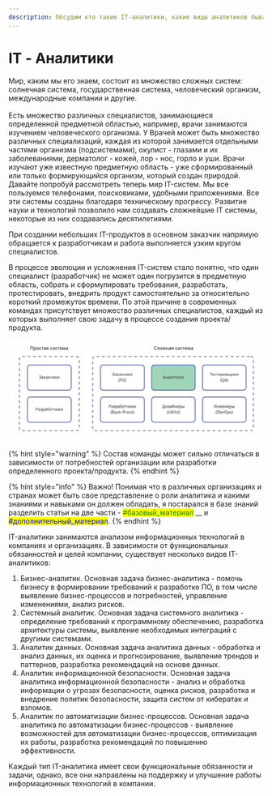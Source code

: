 ```yaml
---
description: Обсудим кто такие IT-аналитики, какие виды аналитиков бывают и зачем они нужны
---
```


# IT - Аналитики

Мир, каким мы его знаем, состоит из множество сложных систем: солнечная система, государственная система, человеческий организм, международные компании и другие.\
\
Есть множество различных специалистов, занимающиеся определенной предметной областью, например, врачи занимаются изучением человеческого организма. У Врачей может быть множество различных специализаций, каждая из которой занимается отдельными частями организма (подсистемами), окулист - глазами и их заболеваниями, дерматолог - кожей, лор - нос, горло и уши. Врачи изучают уже известную предметную область - уже сформированный или только формирующийся организм, который создан природой. Давайте попробуй рассмотреть теперь мир IT-систем. Мы все пользуемся телефонами, поисковиками, удобными приложениями. Все эти системы созданы благодаря техническому прогрессу. Развитие науки и технологий позволило нам создавать сложнейшие IT системы, некоторые из них создавались десятилетиями.&#x20;

При создании небольших IT-продуктов в основном заказчик напрямую обращается к разработчикам и работа выполняется узким кругом специалистов.&#x20;

В процессе эволюции и усложнения IT-систем стало понятно, что один специалист (разработчик) не может один погрузится в предметную область, собрать и сформулировать требования, разработать, протестировать, внедрить продукт самостоятельно за относительно короткий промежуток времени. По этой причине в современных командах присутствует множество различных специалистов, каждый из которых выполняет свою задачу в процессе создания проекта/продукта.&#x20;

![Пример количества специалистов при реализации простой и сложной IT-системы](<.gitbook/assets/Аналитика (1).jpg>)

{% hint style="warning" %}
Состав команды может сильно отличаться в зависимости от потребностей организации или разработки определенного проекта/продукта.&#x20;
{% endhint %}

{% hint style="info" %}
Важно! Понимая что в различных организациях и странах может быть свое представление о роли аналитика и какими знаниями и навыками он должен обладать, я постарался в базе знаний разделить статьи на две части - <mark style="color:green;">#базовый\_материал</mark> __ и <mark style="color:blue;">#дополнительный\_материал</mark>.&#x20;
{% endhint %}

IT-аналитики занимаются анализом информационных технологий в компаниях и организациях. В зависимости от функциональных обязанностей и целей компании, существует несколько видов IT-аналитиков:

1. Бизнес-аналитик. Основная задача бизнес-аналитика - помочь бизнесу в формировании требований к разработке ПО, в том числе выявление бизнес-процессов и потребностей, управление изменениями, анализ рисков.
2. Системный аналитик. Основная задача системного аналитика - определение требований к программному обеспечению, разработка архитектуры системы, выявление необходимых интеграций с другими системами.
3. Аналитик данных. Основная задача аналитика данных - обработка и анализ данных, их оценка и прогнозирование, выявление трендов и паттернов, разработка рекомендаций на основе данных.
4. Аналитик информационной безопасности. Основная задача аналитика информационной безопасности - анализ и обработка информации о угрозах безопасности, оценка рисков, разработка и внедрение политик безопасности, защита систем от кибератак и взломов.
5. Аналитик по автоматизации бизнес-процессов. Основная задача аналитика по автоматизации бизнес-процессов - выявление возможностей для автоматизации бизнес-процессов, оптимизация их работы, разработка рекомендаций по повышению эффективности.

Каждый тип IT-аналитика имеет свои функциональные обязанности и задачи, однако, все они направлены на поддержку и улучшение работы информационных технологий в компании.
